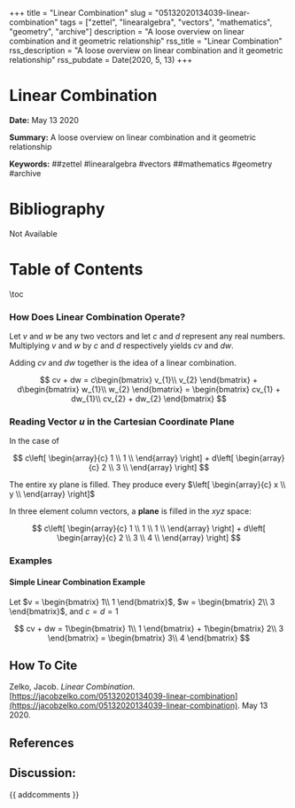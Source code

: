 +++
title = "Linear Combination"
slug = "05132020134039-linear-combination"
tags = ["zettel", "linearalgebra", "vectors", "mathematics", "geometry", "archive"]
description = "A loose overview on linear combination and it geometric relationship"
rss_title = "Linear Combination"
rss_description = "A loose overview on linear combination and it geometric relationship"
rss_pubdate = Date(2020, 5, 13)
+++



Linear Combination
=========

**Date:** May 13 2020

**Summary:** A loose overview on linear combination and it geometric relationship

**Keywords:** ##zettel #linearalgebra #vectors ##mathematics #geometry #archive

Bibliography
==========

Not Available

Table of Contents
=========

\toc

### How Does Linear Combination Operate?

Let $v$ and $w$ be any two vectors and let $c$ and $d$ represent any real numbers. Multiplying $v$ and $w$ by $c$ and $d$ respectively yields $cv$ and $dw$.

Adding $cv$ and $dw$ together is the idea of a linear combination.

$$
cv + dw = c\begin{bmatrix} v_{1}\\ v_{2} \end{bmatrix} + d\begin{bmatrix} w_{1}\\ w_{2} \end{bmatrix} = \begin{bmatrix} cv_{1} + dw_{1}\\ cv_{2} + dw_{2} \end{bmatrix}
$$

### Reading Vector $u$ in the Cartesian Coordinate Plane

In the case of 

$$
c\left[
\begin{array}{c}
1 \\
1 \\
\end{array}
\right]
+
d\left[
\begin{array}{c}
2 \\
3 \\
\end{array}
\right]
$$

The entire xy plane is filled. They produce every $\left[ \begin{array}{c} x \\
y \\
\end{array} \right]$

In three element column vectors, a **plane** is filled in the *xyz* space:

$$
c\left[
\begin{array}{c}
1 \\
1 \\
1 \\
\end{array}
\right]
+
d\left[
\begin{array}{c}
2 \\
3 \\
4 \\
\end{array}
\right]
$$

### **Examples**

#### **Simple Linear Combination Example**

Let $v = \begin{bmatrix} 1\\ 1 \end{bmatrix}$, $w = \begin{bmatrix} 2\\ 3 \end{bmatrix}$, and $c = d = 1$

$$
cv + dw = 1\begin{bmatrix} 1\\ 1 \end{bmatrix} + 1\begin{bmatrix} 2\\ 3 \end{bmatrix} = \begin{bmatrix} 3\\ 4 \end{bmatrix}
$$
## How To Cite

 Zelko, Jacob. _Linear Combination_. [https://jacobzelko.com/05132020134039-linear-combination](https://jacobzelko.com/05132020134039-linear-combination). May 13 2020.
## References
## Discussion: 

{{ addcomments }}

